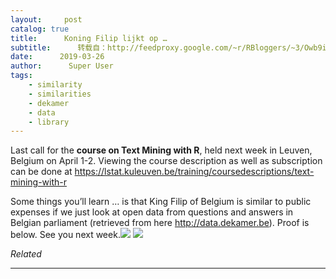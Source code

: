 ```yaml
---
layout:     post
catalog: true
title:      Koning Filip lijkt op …
subtitle:      转载自：http://feedproxy.google.com/~r/RBloggers/~3/Owb9iwSUawQ/
date:      2019-03-26
author:      Super User
tags:
    - similarity
    - similarities
    - dekamer
    - data
    - library
---
```






Last call for the **course on Text Mining with R**, held next week in Leuven, Belgium on April 1-2. Viewing the course description as well as subscription can be done at https://lstat.kuleuven.be/training/coursedescriptions/text-mining-with-r

Some things you’ll learn … is that King Filip of Belgium is similar to public expenses if we just look at open data from questions and answers in Belgian parliament (retrieved from here http://data.dekamer.be). Proof is below. See you next week.![](https://i0.wp.com/www.bnosac.be/images/bnosac/blog/koning-filip.png?w=456)
![](https://i0.wp.com/www.bnosac.be/images/bnosac/blog/koning-filip.png?w=456)



*Related*








---
